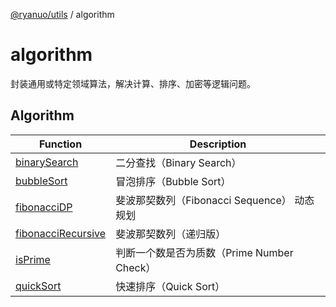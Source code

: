 [@ryanuo/utils](../index.md) / algorithm

# algorithm

封装通用或特定领域算法，解决计算、排序、加密等逻辑问题。

## Algorithm

| Function | Description |
| ------ | ------ |
| [binarySearch](functions/binarySearch.md) | 二分查找（Binary Search） |
| [bubbleSort](functions/bubbleSort.md) | 冒泡排序（Bubble Sort） |
| [fibonacciDP](functions/fibonacciDP.md) | 斐波那契数列（Fibonacci Sequence） 动态规划 |
| [fibonacciRecursive](functions/fibonacciRecursive.md) | 斐波那契数列（递归版） |
| [isPrime](functions/isPrime.md) | 判断一个数是否为质数（Prime Number Check） |
| [quickSort](functions/quickSort.md) | 快速排序（Quick Sort） |
